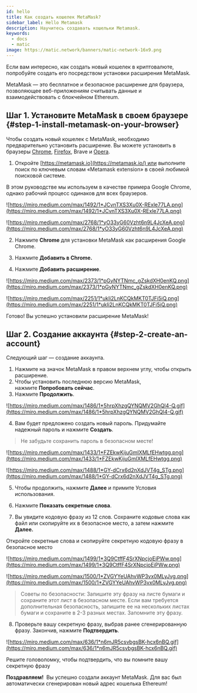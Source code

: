 ```yaml
---
id: hello
title: Как создать кошелек MetaMask?
sidebar_label: Hello Metamask
description: Научитесь создавать кошельки Metamask.
keywords:
  - docs
  - matic
image: https://matic.network/banners/matic-network-16x9.png
---
```

Если вам интересно, как создать новый кошелек в криптовалюте, попробуйте создать его посредством установки расширения MetaMask.

MetaMask — это бесплатное и безопасное расширение для браузера, позволяющее веб-приложениям считывать данные и взаимодействовать с блокчейном Ethereum.

## Шаг 1. Установите MetaMask в своем браузере {#step-1-install-metamask-on-your-browser}

Чтобы создать новый кошелек с MetaMask, необходимо предварительно установить расширение. Вы можете установить в браузеры [Chrome](https://chrome.google.com/webstore/detail/nkbihfbeogaeaoehlefnkodbefgpgknn), [Firefox](https://addons.mozilla.org/en-US/firefox/addon/ether-metamask/), Brave и [Opera](https://addons.opera.com/en/extensions/details/metamask/).

1. Откройте [https://metamask.io](https://metamask.io/) или выполните поиск по ключевым словам «Metamask extension» в своей любимой поисковой системе.

В этом руководстве мы используем в качестве примера Google Chrome, однако рабочий процесс одинаков для всех браузеров.

![https://miro.medium.com/max/1492/1*JCvnTXS3Xu0X-RExle77LA.png](https://miro.medium.com/max/1492/1*JCvnTXS3Xu0X-RExle77LA.png)

![https://miro.medium.com/max/2768/1*yO33yG60Vzht6n9L4JcXeA.png](https://miro.medium.com/max/2768/1*yO33yG60Vzht6n9L4JcXeA.png)

2. Нажмите **Chrome** для установки MetaMask как расширения Google Chrome.

3. Нажмите **Добавить в Chrome.**

4. Нажмите **Добавить расширение**.

![https://miro.medium.com/max/2373/1*pGyNYTNmc_gZskdXH0enKQ.png](https://miro.medium.com/max/2373/1*pGyNYTNmc_gZskdXH0enKQ.png)

![https://miro.medium.com/max/2251/1*ukli2LnKCQkMKT0TJFi5iQ.png](https://miro.medium.com/max/2251/1*ukli2LnKCQkMKT0TJFi5iQ.png)

Готово! Вы успешно установили расширение MetaMask!

## Шаг 2. Создание аккаунта {#step-2-create-an-account}

Следующий шаг — создание аккаунта.

1. Нажмите на значок MetaMask в правом верхнем углу, чтобы открыть расширение.
2. Чтобы установить последнюю версию MetaMask, нажмите **Попробовать сейчас**.
3. Нажмите **Продолжить**.

![https://miro.medium.com/max/1486/1*5hrpXhzgQYNQMV2GhQl4-Q.gif](https://miro.medium.com/max/1486/1*5hrpXhzgQYNQMV2GhQl4-Q.gif)

4. Вам будет предложено создать новый пароль. Придумайте надежный пароль и нажмите **Создать**.

> Не забудьте сохранить пароль в безопасном месте!

![https://miro.medium.com/max/1433/1*FZEkwKijuGmIXMLfEHwtgg.png](https://miro.medium.com/max/1433/1*FZEkwKijuGmIXMLfEHwtgg.png)

![https://miro.medium.com/max/1488/1*GY-dCrx6d2nXdJVT4g_STg.png](https://miro.medium.com/max/1488/1*GY-dCrx6d2nXdJVT4g_STg.png)

5. Чтобы продолжить, нажмите **Далее** и примите Условия использования.

6. Нажмите **Показать секретные слова**.

7. Вы увидите кодовую фразу из 12 слов. Сохраните кодовые слова как файл или скопируйте их в безопасное место, а затем нажмите **Далее.**

Откройте секретные слова и скопируйте секретную кодовую фразу в безопасное место

![https://miro.medium.com/max/1499/1*3Q9CtffF4SrXNpcjoEiPWw.png](https://miro.medium.com/max/1499/1*3Q9CtffF4SrXNpcjoEiPWw.png)

![https://miro.medium.com/max/1500/1*ZVGYYeUAhvWP3vx0MLyJvg.png](https://miro.medium.com/max/1500/1*ZVGYYeUAhvWP3vx0MLyJvg.png)

> Советы по безопасности: Запишите эту фразу на листе бумаги и сохраните этот лист в безопасном месте. Если вам требуется дополнительная безопасность, запишите ее на нескольких листах бумаги и сохраните в 2-3 разных местах. Запомните эту фразу.

8. Проверьте вашу секретную фразу, выбрав ранее сгенерированную фразу. Закончив, нажмите **Подтвердить**.

![https://miro.medium.com/max/636/1*n6mJR5csvbgsBK-hcx6nBQ.gif](https://miro.medium.com/max/636/1*n6mJR5csvbgsBK-hcx6nBQ.gif)

Решите головоломку, чтобы подтвердить, что вы помните вашу секретную фразу

**Поздравляем!**  Вы успешно создали аккаунт MetaMask. Для вас был автоматически сгенерирован новый адрес кошелька Ethereum!